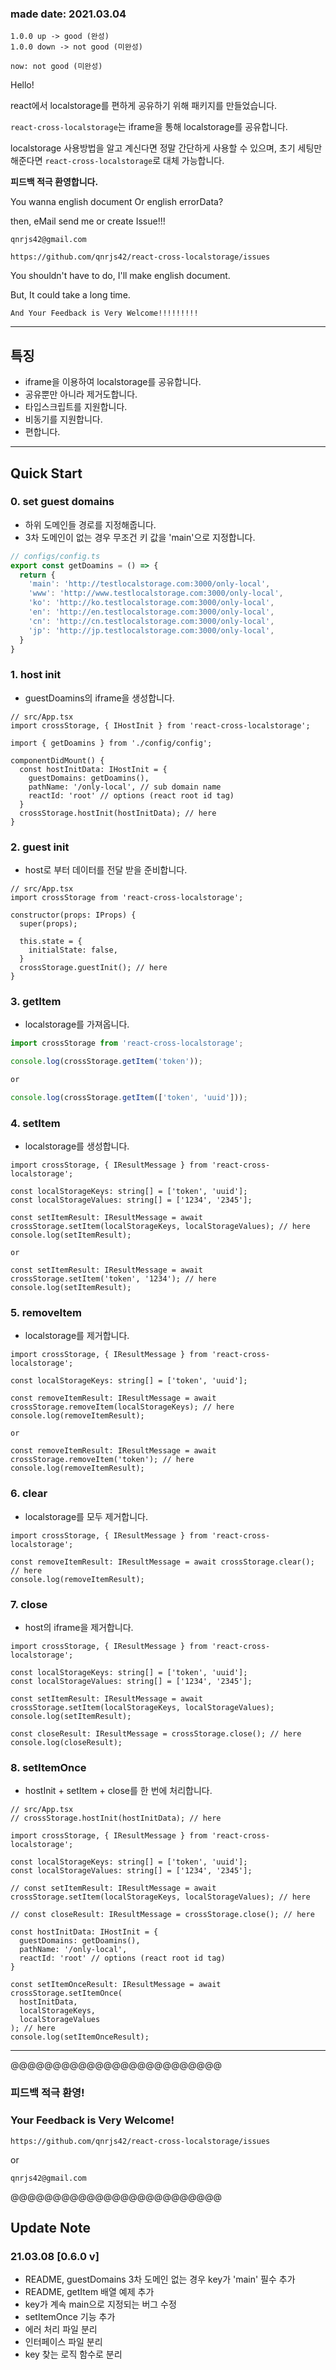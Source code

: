 ### made date: 2021.03.04

```shell
1.0.0 up -> good (완성)
1.0.0 down -> not good (미완성)

now: not good (미완성)
```

Hello!

react에서 localstorage를 편하게 공유하기 위해 패키지를 만들었습니다.

`react-cross-localstorage`는 iframe을 통해 localstorage를 공유합니다.

localstorage 사용방법을 알고 계신다면 정말 간단하게 사용할 수 있으며, 초기 세팅만 해준다면 `react-cross-localstorage`로 대체 가능합니다.

**피드백 적극 환영합니다.**

You wanna english document Or english errorData?

then, eMail send me or create Issue!!!

`qnrjs42@gmail.com`

`https://github.com/qnrjs42/react-cross-localstorage/issues`

You shouldn't have to do, I'll make english document.

But, It could take a long time.

`And Your Feedback is Very Welcome!!!!!!!!!`

---

## 특징

- iframe을 이용하여 localstorage를 공유합니다.
- 공유뿐만 아니라 제거도합니다.
- 타입스크립트를 지원합니다.
- 비동기를 지원합니다.
- 편합니다.

---

## Quick Start

### 0. set guest domains

- 하위 도메인들 경로를 지정해줍니다.
- 3차 도메인이 없는 경우 무조건 키 값을 'main'으로 지정합니다.

```ts
// configs/config.ts
export const getDoamins = () => {
  return {
    'main': 'http://testlocalstorage.com:3000/only-local',
    'www': 'http://www.testlocalstorage.com:3000/only-local',
    'ko': 'http://ko.testlocalstorage.com:3000/only-local',
    'en': 'http://en.testlocalstorage.com:3000/only-local',
    'cn': 'http://cn.testlocalstorage.com:3000/only-local',
    'jp': 'http://jp.testlocalstorage.com:3000/only-local',
  }
}
```



### 1. host init

- guestDoamins의 iframe을 생성합니다.

```tsx
// src/App.tsx
import crossStorage, { IHostInit } from 'react-cross-localstorage';

import { getDoamins } from './config/config';

componentDidMount() {
  const hostInitData: IHostInit = {
    guestDomains: getDoamins(),
    pathName: '/only-local', // sub domain name
    reactId: 'root' // options (react root id tag)
  }
  crossStorage.hostInit(hostInitData); // here
}
```



### 2. guest init

- host로 부터 데이터를 전달 받을 준비합니다.

```tsx
// src/App.tsx
import crossStorage from 'react-cross-localstorage';

constructor(props: IProps) {
  super(props);

  this.state = {
    initialState: false,
  }
  crossStorage.guestInit(); // here
}
```



### 3. getItem

- localstorage를 가져옵니다.

```ts
import crossStorage from 'react-cross-localstorage';

console.log(crossStorage.getItem('token'));

or

console.log(crossStorage.getItem(['token', 'uuid']));
```



### 4. setItem

- localstorage를 생성합니다.

```tsx
import crossStorage, { IResultMessage } from 'react-cross-localstorage';

const localStorageKeys: string[] = ['token', 'uuid'];
const localStorageValues: string[] = ['1234', '2345'];

const setItemResult: IResultMessage = await crossStorage.setItem(localStorageKeys, localStorageValues); // here
console.log(setItemResult);

or

const setItemResult: IResultMessage = await crossStorage.setItem('token', '1234'); // here
console.log(setItemResult);
```



### 5. removeItem

- localstorage를 제거합니다.

```tsx
import crossStorage, { IResultMessage } from 'react-cross-localstorage';

const localStorageKeys: string[] = ['token', 'uuid'];

const removeItemResult: IResultMessage = await crossStorage.removeItem(localStorageKeys); // here
console.log(removeItemResult);

or

const removeItemResult: IResultMessage = await crossStorage.removeItem('token'); // here
console.log(removeItemResult);
```



### 6. clear

- localstorage를 모두 제거합니다.

```tsx
import crossStorage, { IResultMessage } from 'react-cross-localstorage';

const removeItemResult: IResultMessage = await crossStorage.clear(); // here
console.log(removeItemResult);
```



### 7. close

- host의 iframe을 제거합니다.

```tsx
import crossStorage, { IResultMessage } from 'react-cross-localstorage';

const localStorageKeys: string[] = ['token', 'uuid'];
const localStorageValues: string[] = ['1234', '2345'];

const setItemResult: IResultMessage = await crossStorage.setItem(localStorageKeys, localStorageValues);
console.log(setItemResult);

const closeResult: IResultMessage = crossStorage.close(); // here
console.log(closeResult);
```



### 8. setItemOnce

- hostInit + setItem + close를 한 번에 처리합니다.

```tsx
// src/App.tsx
// crossStorage.hostInit(hostInitData); // here
```

```tsx
import crossStorage, { IResultMessage } from 'react-cross-localstorage';

const localStorageKeys: string[] = ['token', 'uuid'];
const localStorageValues: string[] = ['1234', '2345'];

// const setItemResult: IResultMessage = await crossStorage.setItem(localStorageKeys, localStorageValues); // here

// const closeResult: IResultMessage = crossStorage.close(); // here

const hostInitData: IHostInit = {
  guestDomains: getDoamins(),
  pathName: '/only-local',
  reactId: 'root' // options (react root id tag)
}

const setItemOnceResult: IResultMessage = await crossStorage.setItemOnce(
  hostInitData, 
  localStorageKeys, 
  localStorageValues
); // here
console.log(setItemOnceResult);
```



---



@@@@@@@@@@@@@@@@@@@@@@@@@

### 피드백 적극 환영!

### Your Feedback is Very Welcome!

`https://github.com/qnrjs42/react-cross-localstorage/issues`

or

`qnrjs42@gmail.com`

@@@@@@@@@@@@@@@@@@@@@@@@@



## Update Note

### 21.03.08 [0.6.0 v]

- README, guestDomains 3차 도메인 없는 경우 key가 'main' 필수 추가
- README, getItem 배열 예제 추가
- key가 계속 main으로 지정되는 버그 수정
- setItemOnce 기능 추가
- 에러 처리 파일 분리
- 인터페이스 파일 분리
- key 찾는 로직 함수로 분리

